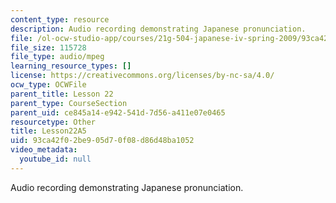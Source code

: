 ```yaml
---
content_type: resource
description: Audio recording demonstrating Japanese pronunciation.
file: /ol-ocw-studio-app/courses/21g-504-japanese-iv-spring-2009/93ca42f02be905d70f08d86d48ba1052_Lesson22A5.mp3
file_size: 115728
file_type: audio/mpeg
learning_resource_types: []
license: https://creativecommons.org/licenses/by-nc-sa/4.0/
ocw_type: OCWFile
parent_title: Lesson 22
parent_type: CourseSection
parent_uid: ce845a14-e942-541d-7d56-a411e07e0465
resourcetype: Other
title: Lesson22A5
uid: 93ca42f0-2be9-05d7-0f08-d86d48ba1052
video_metadata:
  youtube_id: null
---
```

Audio recording demonstrating Japanese pronunciation.